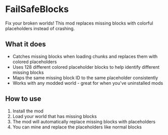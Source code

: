 # FailSafeBlocks

Fix your broken worlds! This mod replaces missing blocks with colorful placeholders instead of crashing.

## What it does

- Catches missing blocks when loading chunks and replaces them with colored placeholders
- Uses 128 different colored placeholder blocks to help identify different missing blocks
- Maps the same missing block ID to the same placeholder consistently
- Works with any modded world - great for when you've uninstalled mods

## How to use

1. Install the mod
2. Load your world that has missing blocks
3. The mod will automatically replace missing blocks with placeholders
4. You can mine and replace the placeholders like normal blocks
